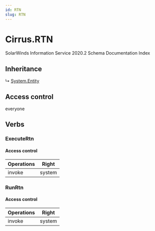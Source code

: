 ```yaml
---
id: RTN
slug: RTN
---
```


# Cirrus.RTN

SolarWinds Information Service 2020.2 Schema Documentation Index

## Inheritance

↳ [System.Entity](./../System/Entity)

## Access control

everyone

## Verbs

### ExecuteRtn

#### Access control

| Operations | Right |
| ------ | ------ |
| invoke | system |

### RunRtn

#### Access control

| Operations | Right |
| ------ | ------ |
| invoke | system |

